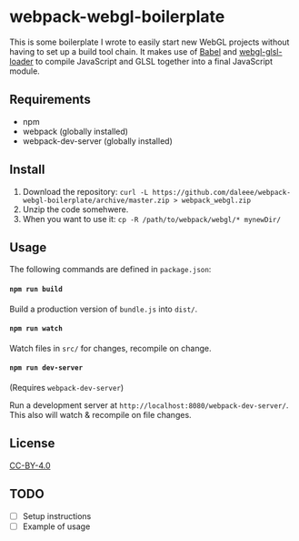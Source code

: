 # webpack-webgl-boilerplate

This is some boilerplate I wrote to easily start new WebGL projects without having to set up a build
tool chain. It makes use of [Babel](https://github.com/babel/babel-loader) and
[webgl-glsl-loader](https://github.com/grieve/webpack-glsl-loader) to compile JavaScript and GLSL
together into a final JavaScript module.

## Requirements

* npm
* webpack (globally installed)
* webpack-dev-server (globally installed)

## Install

1. Download the repository: `curl -L https://github.com/daleee/webpack-webgl-boilerplate/archive/master.zip > webpack_webgl.zip`
2. Unzip the code somehwere.
3. When you want to use it: `cp -R /path/to/webpack/webgl/* mynewDir/`

## Usage

The following commands are defined in `package.json`:

#### `npm run build`

Build a production version of `bundle.js` into `dist/`.

#### `npm run watch`

Watch files in `src/` for changes, recompile on change.

#### `npm run dev-server`
(Requires `webpack-dev-server`)

Run a development server at `http://localhost:8080/webpack-dev-server/`. This also will watch & recompile on file changes.

## License
[CC-BY-4.0](https://creativecommons.org/licenses/by/4.0/)

## TODO
- [ ] Setup instructions
- [ ] Example of usage

